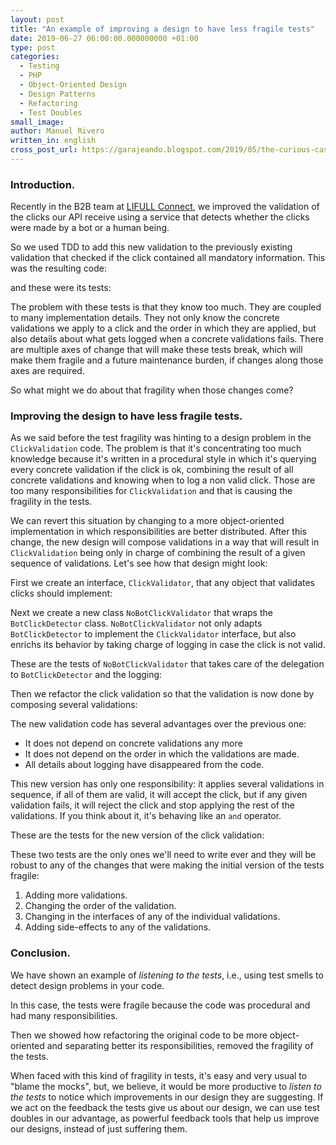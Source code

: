 ```yaml
---
layout: post
title: "An example of improving a design to have less fragile tests"
date: 2019-06-27 06:00:00.000000000 +01:00
type: post
categories:
  - Testing
  - PHP
  - Object-Oriented Design
  - Design Patterns
  - Refactoring
  - Test Doubles
small_image: 
author: Manuel Rivero
written_in: english
cross_post_url: https://garajeando.blogspot.com/2019/05/the-curious-case-of-negative-builder.html
---
```


<h3>Introduction. </h3>

Recently in the B2B team at [LIFULL Connect](https://www.lifullconnect.com/), we improved the validation of the clicks our API receive using a service that detects whether the clicks were made by a bot or a human being.

So we used TDD to add this new validation to the previously existing validation that checked if the click contained all mandatory information. This was the resulting code:

<script src="https://gist.github.com/trikitrok/76c9082ae1a3add22e0695f92a658cbc.js"></script>

and these were its tests:

<script src="https://gist.github.com/trikitrok/328f80a0c5c8cdc1cbe67e5ac4c51171.js"></script>

The problem with these tests is that they know too much. They are coupled to many implementation details. They not only know the concrete validations we apply to a click and the order in which they are applied, but also details about what gets logged when a concrete validations fails. There are multiple axes of change that will make these tests break, which will make them fragile and a future maintenance burden, if changes along those axes are required.

So what might we do about that fragility when those changes come?

<h3>Improving the design to have less fragile tests. </h3>

As we said before the test fragility was hinting to a design problem in the `ClickValidation` code. The problem is that it's concentrating too much knowledge because it's written in a procedural style in which it's querying every concrete validation if the click is ok, combining the result of all concrete validations and knowing when to log a non valid click. Those are too many responsibilities for `ClickValidation` and that is causing the fragility in the tests.

We can revert this situation by changing to a more object-oriented implementation in which responsibilities are better distributed. After this change, the new design will compose validations in a way that will result in `ClickValidation` being only in charge of combining the result of a given sequence of validations. Let's see how that design might look:

First we create an interface, `ClickValidator`, that any object that validates clicks should implement:

<script src="https://gist.github.com/trikitrok/f99484860f82f9dcb04ee2da38ffc39f.js"></script>

Next we create a new class `NoBotClickValidator` that wraps the `BotClickDetector` class.
`NoBotClickValidator` not only adapts `BotClickDetector` to implement the `ClickValidator` interface,
but also enrichs its behavior by taking charge of logging in case the click is not valid.

<script src="https://gist.github.com/trikitrok/c4a928f6f7420a339240f0f52fe4f8b1.js"></script>

These are the tests of `NoBotClickValidator` that takes care of the delegation to `BotClickDetector` and the logging:

<script src="https://gist.github.com/trikitrok/452ce96590c7655f722dd4d42f49ba4c.js"></script>

Then we refactor the click validation so that the validation is now done by composing several validations:

<script src="https://gist.github.com/trikitrok/1eadf6e2f681bd48aa50abc1562783ce.js"></script>

The new validation code has several advantages over the previous one:

* It does not depend on concrete validations any more
* It does not depend on the order in which the validations are made.
* All details about logging have disappeared from the code.

This new version has only one responsibility: it applies several validations in sequence, if all of them are valid, it will accept the click, but if any given validation fails, it will reject the click and stop applying the rest of the validations. If you think about it, it's behaving like an `and` operator.

These are the tests for the new version of the click validation:

<script src="https://gist.github.com/trikitrok/140295bdcd101ce92499b216bcd0b43d.js"></script>

These two tests are the only ones we'll need to write ever and they will be robust to any of the changes that
were making the initial version of the tests fragile:

1. Adding more validations.
2. Changing the order of the validation.
3. Changing in the interfaces of any of the individual validations.
4. Adding side-effects to any of the validations.

<h3>Conclusion. </h3>

We have shown an example of *listening to the tests*, i.e., using test smells to detect design problems in your code.

In this case, the tests were fragile because the code was procedural and had many responsibilities.

Then we showed how refactoring the original code to be more object-oriented and separating better its responsibilities,
removed the fragility of the tests.

When faced with this kind of fragility in tests, it's easy and very usual to "blame the mocks",
but, we believe, it would be more productive to *listen to the tests* to notice which improvements in our design they are suggesting.
If we act on the feedback the tests give us about our design, we can use test doubles in our advantage, as powerful feedback tools
that help us improve our designs, instead of just suffering them.
